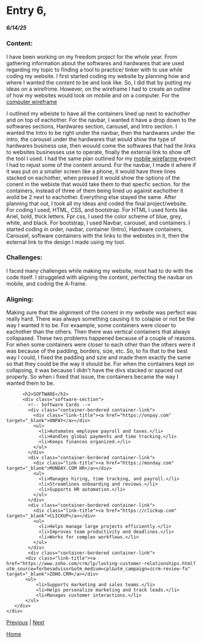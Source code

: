 # Entry 6,
##### 6/14/25

### Content:
<p>I have been working on my freedom project for the whole year. From gathering information about the softwares and hardwares that are used regarding my topic to finding a tool to practice/ tinker with to use while coding my website. I first started coding my website by planning how and where I wanted the content to be and look like. So, I did that by putting my ideas on a wirefrime. However, on the wireframe I had to create an outline of how my websites would look on mobile and on a computer. For the <a href=https://docs.google.com/drawings/d/1r4yVXYgeV1wT33aws_0JUshOaGTp32ZOCtafafKZdFI/edit> computer wireframe</a></p> I outlined my wbeiste to have all the containers lined up next to eachother and on top of eachother. For the navbar, I wanted it have a drop down to the softwares sections, Hardwares section, carousel, and Intro section. I wanted the Intro to be right under the navbar, then the hardwares under the intro, the carousel under the hardwares that would show the type of hardwares business use, then wouuld come the softwares that had the links to websites businesses use to operate, finally the external link to show off the tool I used. I had the same plan outlined for my <a href=https://docs.google.com/drawings/d/1XqemlZnF1lULrPYNrcSZyMoe9gIzjgeFQSZUTQ0NN_k/edit> mobile wirefarme </a> expect I had to rejust some of the content around. For the navbar, I made it where if it was put on a smaller screen like a phone, it would have three lines stacked on eachother, when pressed it would show the options of the conent in the webiste that would take them to that specfic section. for the containers, instead of three of them being lined uo against eachother it woild be 2 next to eachother. Everything else stayed the same. After planning that out, I took all my ideas and coded the final project/website. For coding I used, HTML, CSS, and bootstrap. For HTML I used fonts like Ariel, bold, thick letters. Fpr css, I used the color scheme of blue, grey, white, and black. For bootstrap, I used Navbar, carousel, and containers. I started coding in order, navbar, container (Intro), Hardware containers, Carousel, software containers with the links to the webistes in it, then the external link to the design I made using my tool. 

### Challenges:
<p> I faced many challenges while making my website, most had to do with the code itself. I struggeled with aligning the content, perfecting the navbar on mobile, and coding the A-frame.</p>

### Aligning:
<p>Making sure that the alignment of the conent in my website was perfect was really hard. There was always something causing it to colapse or not be the way I wanted it to be. For exaample, some containers were closer to eachother than the others. Then there was vertical containers that always collapased. These two problems happened because of a couple of reasons. For when some containers were closer to each other than the others were it was because of the padding, borders, size, etc. So, to fix that to the best way I could, I fixed the padding and szie and made them exactly the same so that they could be the way it should be. For when the containers kept on collapsing, it was because I didn't have the divs stacked or spaced out properly. So when i fixed that issue, the containers became the way I wanted them to be. </p>

```  <section id="software">
      <h2>SOFTWARE</h2>
      <div class="software-section">
        <!-- Software Cards -->
        <div class="container-bordered container-link">
          <div class="link-title"><a href="https://onpay.com" target="_blank">ONPAY</a></div>
          <ul>
            <li>Automates employee payroll and taxes.</li>
            <li>Handles global payments and time tracking.</li>
            <li>Keeps finances organized.</li>
          </ul>
        </div>
        <div class="container-bordered container-link">
          <div class="link-title"><a href="https://monday.com" target="_blank">MONDAY.COM HR</a></div>
          <ul>
            <li>Manages hiring, time tracking, and payroll.</li>
            <li>Streamlines onboarding and reviews.</li>
            <li>Supports HR automation.</li>
          </ul>
        </div>
        <div class="container-bordered container-link">
          <div class="link-title"><a href="https://clickup.com" target="_blank">CLICKUP</a></div>
          <ul>
            <li>Helps manage large projects efficiently.</li>
            <li>Improves team productivity and deadlines.</li>
            <li>Works for complex workflows.</li>
          </ul>
        </div>
        <div class="container-bordered container-link">
       <div class="link-title"><a href="https://www.zoho.com/crm/lp/lasting-customer-relationships.html?utm_source=forbesadvisor&utm_medium=cpl&utm_campaign=zcrm-review-fa" target="_blank">ZOHO.CRM</a></div>
       <ul>
           <li>Supports marketing and sales teams.</li>
           <li>Helps personalize marketing and track leads.</li>
           <li>Manages customer interactions.</li>
       </ul>
   </div>
</div>
```
[Previous](entry05.md) | [Next](entry07.md)

[Home](../README.md)
